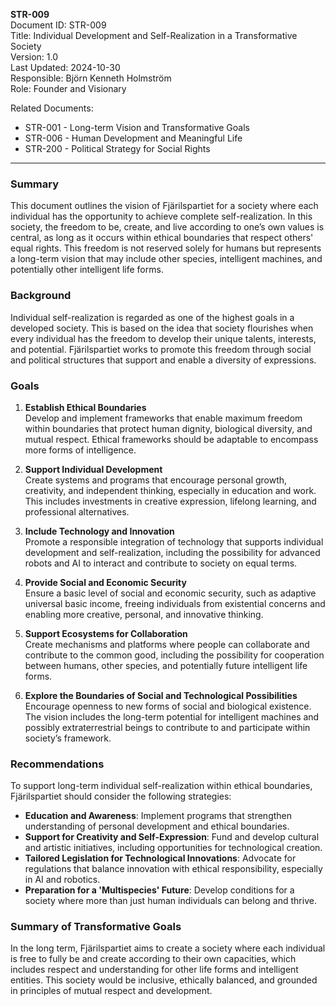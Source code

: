 **STR-009**  
Document ID: STR-009  
Title: Individual Development and Self-Realization in a Transformative Society  
Version: 1.0  
Last Updated: 2024-10-30  
Responsible: Björn Kenneth Holmström  
Role: Founder and Visionary  

Related Documents:  
- STR-001 - Long-term Vision and Transformative Goals  
- STR-006 - Human Development and Meaningful Life  
- STR-200 - Political Strategy for Social Rights  

---

### Summary

This document outlines the vision of Fjärilspartiet for a society where each individual has the opportunity to achieve complete self-realization. In this society, the freedom to be, create, and live according to one’s own values is central, as long as it occurs within ethical boundaries that respect others' equal rights. This freedom is not reserved solely for humans but represents a long-term vision that may include other species, intelligent machines, and potentially other intelligent life forms.

### Background

Individual self-realization is regarded as one of the highest goals in a developed society. This is based on the idea that society flourishes when every individual has the freedom to develop their unique talents, interests, and potential. Fjärilspartiet works to promote this freedom through social and political structures that support and enable a diversity of expressions.

### Goals

1. **Establish Ethical Boundaries**  
   Develop and implement frameworks that enable maximum freedom within boundaries that protect human dignity, biological diversity, and mutual respect. Ethical frameworks should be adaptable to encompass more forms of intelligence.

2. **Support Individual Development**  
   Create systems and programs that encourage personal growth, creativity, and independent thinking, especially in education and work. This includes investments in creative expression, lifelong learning, and professional alternatives.

3. **Include Technology and Innovation**  
   Promote a responsible integration of technology that supports individual development and self-realization, including the possibility for advanced robots and AI to interact and contribute to society on equal terms.

4. **Provide Social and Economic Security**  
   Ensure a basic level of social and economic security, such as adaptive universal basic income, freeing individuals from existential concerns and enabling more creative, personal, and innovative thinking.

5. **Support Ecosystems for Collaboration**  
   Create mechanisms and platforms where people can collaborate and contribute to the common good, including the possibility for cooperation between humans, other species, and potentially future intelligent life forms.

6. **Explore the Boundaries of Social and Technological Possibilities**  
   Encourage openness to new forms of social and biological existence. The vision includes the long-term potential for intelligent machines and possibly extraterrestrial beings to contribute to and participate within society’s framework.

### Recommendations

To support long-term individual self-realization within ethical boundaries, Fjärilspartiet should consider the following strategies:

- **Education and Awareness**: Implement programs that strengthen understanding of personal development and ethical boundaries.
- **Support for Creativity and Self-Expression**: Fund and develop cultural and artistic initiatives, including opportunities for technological creation.
- **Tailored Legislation for Technological Innovations**: Advocate for regulations that balance innovation with ethical responsibility, especially in AI and robotics.
- **Preparation for a 'Multispecies' Future**: Develop conditions for a society where more than just human individuals can belong and thrive.

### Summary of Transformative Goals

In the long term, Fjärilspartiet aims to create a society where each individual is free to fully be and create according to their own capacities, which includes respect and understanding for other life forms and intelligent entities. This society would be inclusive, ethically balanced, and grounded in principles of mutual respect and development.
